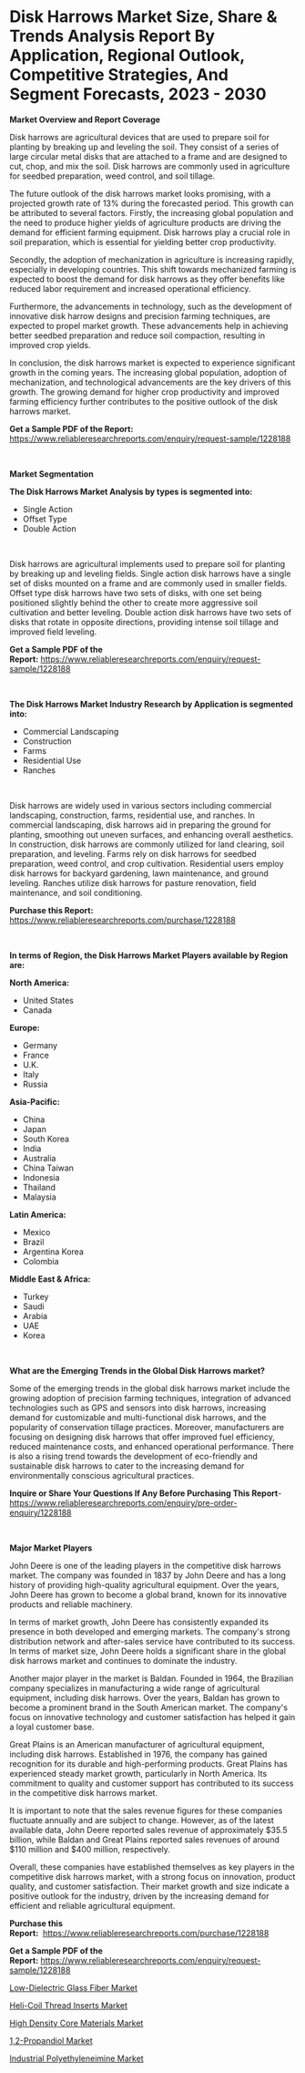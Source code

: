 <p><h1>Disk Harrows Market Size, Share & Trends Analysis Report By Application, Regional Outlook, Competitive Strategies, And Segment Forecasts, 2023 - 2030</h1></p><p><strong>Market Overview and Report Coverage</strong></p>
<p><p>Disk harrows are agricultural devices that are used to prepare soil for planting by breaking up and leveling the soil. They consist of a series of large circular metal disks that are attached to a frame and are designed to cut, chop, and mix the soil. Disk harrows are commonly used in agriculture for seedbed preparation, weed control, and soil tillage.</p><p>The future outlook of the disk harrows market looks promising, with a projected growth rate of 13% during the forecasted period. This growth can be attributed to several factors. Firstly, the increasing global population and the need to produce higher yields of agriculture products are driving the demand for efficient farming equipment. Disk harrows play a crucial role in soil preparation, which is essential for yielding better crop productivity.</p><p>Secondly, the adoption of mechanization in agriculture is increasing rapidly, especially in developing countries. This shift towards mechanized farming is expected to boost the demand for disk harrows as they offer benefits like reduced labor requirement and increased operational efficiency.</p><p>Furthermore, the advancements in technology, such as the development of innovative disk harrow designs and precision farming techniques, are expected to propel market growth. These advancements help in achieving better seedbed preparation and reduce soil compaction, resulting in improved crop yields.</p><p>In conclusion, the disk harrows market is expected to experience significant growth in the coming years. The increasing global population, adoption of mechanization, and technological advancements are the key drivers of this growth. The growing demand for higher crop productivity and improved farming efficiency further contributes to the positive outlook of the disk harrows market.</p></p>
<p><strong>Get a Sample PDF of the Report:</strong> <a href="https://www.reliableresearchreports.com/enquiry/request-sample/1228188">https://www.reliableresearchreports.com/enquiry/request-sample/1228188</a></p>
<p>&nbsp;</p>
<p><strong>Market Segmentation</strong></p>
<p><strong>The Disk Harrows Market Analysis by types is segmented into:</strong></p>
<p><ul><li>Single Action</li><li>Offset Type</li><li>Double Action</li></ul></p>
<p>&nbsp;</p>
<p><p>Disk harrows are agricultural implements used to prepare soil for planting by breaking up and leveling fields. Single action disk harrows have a single set of disks mounted on a frame and are commonly used in smaller fields. Offset type disk harrows have two sets of disks, with one set being positioned slightly behind the other to create more aggressive soil cultivation and better leveling. Double action disk harrows have two sets of disks that rotate in opposite directions, providing intense soil tillage and improved field leveling.</p></p>
<p><strong>Get a Sample PDF of the Report:</strong>&nbsp;<a href="https://www.reliableresearchreports.com/enquiry/request-sample/1228188">https://www.reliableresearchreports.com/enquiry/request-sample/1228188</a></p>
<p>&nbsp;</p>
<p><strong>The Disk Harrows Market Industry Research by Application is segmented into:</strong></p>
<p><ul><li>Commercial Landscaping</li><li>Construction</li><li>Farms</li><li>Residential Use</li><li>Ranches</li></ul></p>
<p>&nbsp;</p>
<p><p>Disk harrows are widely used in various sectors including commercial landscaping, construction, farms, residential use, and ranches. In commercial landscaping, disk harrows aid in preparing the ground for planting, smoothing out uneven surfaces, and enhancing overall aesthetics. In construction, disk harrows are commonly utilized for land clearing, soil preparation, and leveling. Farms rely on disk harrows for seedbed preparation, weed control, and crop cultivation. Residential users employ disk harrows for backyard gardening, lawn maintenance, and ground leveling. Ranches utilize disk harrows for pasture renovation, field maintenance, and soil conditioning.</p></p>
<p><strong>Purchase this Report:</strong>&nbsp; <a href="https://www.reliableresearchreports.com/purchase/1228188">https://www.reliableresearchreports.com/purchase/1228188</a></p>
<p>&nbsp;</p>
<p><strong>In terms of Region, the Disk Harrows Market Players available by Region are:</strong></p>
<p>
    <p> <strong> North America: </strong>
        <ul>
            <li>United States</li>
            <li>Canada</li>
        </ul>
        </p> 
    <p> <strong> Europe: </strong>
        <ul>
            <li>Germany</li>
            <li>France</li>
            <li>U.K.</li>
            <li>Italy</li>
            <li>Russia</li>
        </ul>
        </p> 
    <p> <strong> Asia-Pacific: </strong>
        <ul>
            <li>China</li>
            <li>Japan</li>
            <li>South Korea</li>
            <li>India</li>
            <li>Australia</li>
            <li>China Taiwan</li>
            <li>Indonesia</li>
            <li>Thailand</li>
            <li>Malaysia</li>
        </ul>
        </p> 
    <p> <strong> Latin America: </strong>
        <ul>
            <li>Mexico</li>
            <li>Brazil</li>
            <li>Argentina Korea</li>
            <li>Colombia</li>
        </ul>
        </p> 
    <p> <strong> Middle East & Africa: </strong>
        <ul>
            <li>Turkey</li>
            <li>Saudi</li>
            <li>Arabia</li>
            <li>UAE</li>
            <li>Korea</li>
        </ul>
    </p>
    </p>
<p>&nbsp;</p>
<p><strong>What are the Emerging Trends in the Global Disk Harrows market?</strong></p>
<p><p>Some of the emerging trends in the global disk harrows market include the growing adoption of precision farming techniques, integration of advanced technologies such as GPS and sensors into disk harrows, increasing demand for customizable and multi-functional disk harrows, and the popularity of conservation tillage practices. Moreover, manufacturers are focusing on designing disk harrows that offer improved fuel efficiency, reduced maintenance costs, and enhanced operational performance. There is also a rising trend towards the development of eco-friendly and sustainable disk harrows to cater to the increasing demand for environmentally conscious agricultural practices.</p></p>
<p><strong>Inquire or Share Your Questions If Any Before Purchasing This Report</strong>- <a href="https://www.reliableresearchreports.com/enquiry/pre-order-enquiry/1228188">https://www.reliableresearchreports.com/enquiry/pre-order-enquiry/1228188</a></p>
<p>&nbsp;</p>
<p><strong>Major Market Players</strong></p>
<p><p>John Deere is one of the leading players in the competitive disk harrows market. The company was founded in 1837 by John Deere and has a long history of providing high-quality agricultural equipment. Over the years, John Deere has grown to become a global brand, known for its innovative products and reliable machinery.</p><p>In terms of market growth, John Deere has consistently expanded its presence in both developed and emerging markets. The company's strong distribution network and after-sales service have contributed to its success. In terms of market size, John Deere holds a significant share in the global disk harrows market and continues to dominate the industry.</p><p>Another major player in the market is Baldan. Founded in 1964, the Brazilian company specializes in manufacturing a wide range of agricultural equipment, including disk harrows. Over the years, Baldan has grown to become a prominent brand in the South American market. The company's focus on innovative technology and customer satisfaction has helped it gain a loyal customer base.</p><p>Great Plains is an American manufacturer of agricultural equipment, including disk harrows. Established in 1976, the company has gained recognition for its durable and high-performing products. Great Plains has experienced steady market growth, particularly in North America. Its commitment to quality and customer support has contributed to its success in the competitive disk harrows market.</p><p>It is important to note that the sales revenue figures for these companies fluctuate annually and are subject to change. However, as of the latest available data, John Deere reported sales revenue of approximately $35.5 billion, while Baldan and Great Plains reported sales revenues of around $110 million and $400 million, respectively.</p><p>Overall, these companies have established themselves as key players in the competitive disk harrows market, with a strong focus on innovation, product quality, and customer satisfaction. Their market growth and size indicate a positive outlook for the industry, driven by the increasing demand for efficient and reliable agricultural equipment.</p></p>
<p><strong>Purchase this Report:</strong>&nbsp;&nbsp;<a href="https://www.reliableresearchreports.com/purchase/1228188">https://www.reliableresearchreports.com/purchase/1228188</a></p>
<p></p>
<p><strong>Get a Sample PDF of the Report:</strong>&nbsp;<a href="https://www.reliableresearchreports.com/enquiry/request-sample/1228188">https://www.reliableresearchreports.com/enquiry/request-sample/1228188</a></p>
<p><p><a href="https://medium.com/@santosh99915121/low-dielectric-glass-fiber-market-analysis-and-sze-forecasted-for-period-from-2023-to-2030-70380eb18cb7">Low-Dielectric Glass Fiber Market</a></p><p><a href="https://medium.com/@sanju991215/heli-coil-thread-inserts-market-size-reveals-the-best-marketing-channels-in-global-industry-cf210bb24fd0">Heli-Coil Thread Inserts Market</a></p><p><a href="https://medium.com/@santo151299/high-density-core-materials-market-analysis-and-sze-forecasted-for-period-from-2023-to-2030-5cea9c6a28a1">High Density Core Materials Market</a></p><p><a href="https://medium.com/@ssantosh15121999/1-2-propandiol-market-size-market-outlook-and-market-forecast-2023-to-2030-26cacef5f6c2">1,2-Propandiol Market</a></p><p><a href="https://medium.com/@s40138378/industrial-polyethyleneimine-market-insight-market-trends-growth-forecasted-from-2023-to-2030-f90db75e2994">Industrial Polyethyleneimine Market</a></p></p>